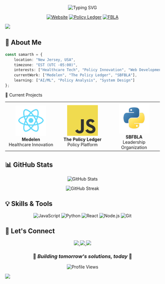 <div align="center">

![Typing SVG](https://readme-typing-svg.demolab.com?font=Fira+Code&duration=3000&pause=1000&color=2F81F7&center=true&vCenter=true&width=435&lines=Hi+👋+I'm+Samarth+Bansal;Developer+%7C+Leader+%7C+Innovator;Building+Tomorrow's+Solutions)

[![Website](https://img.shields.io/badge/Website-medelen.org-blue?style=for-the-badge&logo=google-chrome)](https://medelen.org)
[![Policy Ledger](https://img.shields.io/badge/Project-The%20Policy%20Ledger-green?style=for-the-badge&logo=notion)](https://thepolicyledger.org)
[![FBLA](https://img.shields.io/badge/Organization-SBFBLA-orange?style=for-the-badge&logo=markdown)](https://sbfbla.org)

</div>

<img src="https://user-images.githubusercontent.com/73097560/115834477-dbab4500-a447-11eb-908a-139a6edaec5c.gif">

## 🚀 About Me
```typescript
const samarth = {
    location: "New Jersey, USA",
    timezone: "EST (UTC -05:00)",
    interests: ["Healthcare Tech", "Policy Innovation", "Web Development"],
    currentWork: ["Medelen", "The Policy Ledger", "SBFBLA"],
    learning: ["AI/ML", "Policy Analysis", "System Design"]
};
```

🎯 Current Projects
<div align="center">
<table>
  <tr>
    <td align="center" width="33%">
      <img src="https://raw.githubusercontent.com/github/explore/80688e429a7d4ef2fca1e82350fe8e3517d3494d/topics/react/react.png" width="100px;" alt="Medelen"/><br />
      <b>Medelen</b><br />
      Healthcare Innovation
    </td>
    <td align="center" width="33%">
      <img src="https://raw.githubusercontent.com/github/explore/80688e429a7d4ef2fca1e82350fe8e3517d3494d/topics/javascript/javascript.png" width="100px;" alt="Policy Ledger"/><br />
      <b>The Policy Ledger</b><br />
      Policy Platform
    </td>
    <td align="center" width="33%">
      <img src="https://raw.githubusercontent.com/github/explore/80688e429a7d4ef2fca1e82350fe8e3517d3494d/topics/python/python.png" width="100px;" alt="SBFBLA"/><br />
      <b>SBFBLA</b><br />
      Leadership Organization
    </td>
  </tr>
</table>
</div>

## 📊 GitHub Stats
<div align="center">
  
![GitHub Stats](https://github-readme-stats.vercel.app/api?username=samarthbansal1&show_icons=true&theme=tokyonight)
  
![GitHub Streak](https://github-readme-streak-stats.herokuapp.com/?user=samarthbansal1&theme=tokyonight)

</div>

## 💡 Skills & Tools
<div align="center">

![JavaScript](https://img.shields.io/badge/-JavaScript-F7DF1E?style=for-the-badge&logo=javascript&logoColor=black)
![Python](https://img.shields.io/badge/-Python-3776AB?style=for-the-badge&logo=python&logoColor=white)
![React](https://img.shields.io/badge/-React-61DAFB?style=for-the-badge&logo=react&logoColor=black)
![Node.js](https://img.shields.io/badge/-Node.js-339933?style=for-the-badge&logo=node.js&logoColor=white)
![Git](https://img.shields.io/badge/-Git-F05032?style=for-the-badge&logo=git&logoColor=white)

</div>

## 🤝 Let's Connect
<div align="center">

<a href="https://medelen.org">
  <img src="https://img.shields.io/badge/-Website-FF4088?style=for-the-badge&logo=google-chrome&logoColor=white" />
</a>
<a href="https://www.linkedin.com/">
  <img src="https://img.shields.io/badge/-LinkedIn-0A66C2?style=for-the-badge&logo=linkedin&logoColor=white" />
</a>
<a href="https://twitter.com/">
  <img src="https://img.shields.io/badge/-Twitter-1DA1F2?style=for-the-badge&logo=twitter&logoColor=white" />
</a>

</div>

<div align="center">

### 🌟 *Building tomorrow's solutions, today* 🌟

![Profile Views](https://komarev.com/ghpvc/?username=samarthbansal1&color=brightgreen&style=for-the-badge)

</div>

<img src="https://user-images.githubusercontent.com/73097560/115834477-dbab4500-a447-11eb-908a-139a6edaec5c.gif">
